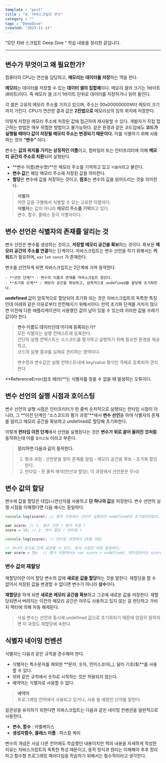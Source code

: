 ```yaml
---
template : "post"
title : "4. 자바스크립트 변수"
category : ""
tags : "DeepDive"
created: "2023-11-14"
---
```


“모던 자바 스크립트 Deep Dive “ 학습 내용을 정리한 글입니다.


---


## 변수가 무엇이고 왜 필요한가?


컴퓨터의 CPU는 연산을 담당하고, **메모리는** **데이터를 저장**하는 역을 한다.


**메모리**는 데이터를 저장할 수 있는 **데이터 셀의 집합체**이다. 
메모리 셀의 크기는 1바이트(8비트)이다. 즉 메모리 셀 크기 1바이트 단위로 데이터를 저장하거나 읽어 들인다.


각 셀은 고유의 메모리 주소를 가지고 있으며,   주소는 00x00000000부터 메모리 크기까지 가진다.
CPU가 연산한 결과 값은 **2진법으로** 메모리상의 임의 위치에 저장한다.



이렇게 저장된 메모리 주소에 저장된 값에 접근하여 재사용할 수 있다. 
개발자가 직접 접근하는 방법은 매우 위험한 방법이고 불가능하다. 같은 환경과 같은 코드임에도 **코드가 실행될 때마다 값이 저장될 메모리 주소는 변경되기 때문이다.**
이를 식별하기 위해 사용하는 것이 **“변수”** 이다.


변수는 **값의 위치를 가키는 상징적인 이름**이고, 컴파일러 또는 인터프리터에 의해 **메모리 공간의 주소로 치환**되어 실행된다.

- **변수 이름(변수명)**은 메모리 주소를 기억하고 있고 `식별자`라고 불린다.
- **변수 값**은 해당 메모리 주소에 저장된 값을 의미한다.
- **할당**은 변수에 값을 저장하는 것이고,  **참조**는 변수의 값을 읽어드리는 것을 의미한다.

> **식별자**  
> 어떤 값을 구별해서 식별할 수 있는 고유한 이름이다.  
> **식별자**는 값이 아니라 **메모리 주소를 기억**하고 있다.  
> 변수, 함수, 클래스 등이 식별자이다.


## 변수 선언은 식별자의 존재를 알리는 것


변수 선언은 변수를 생성하는 것이고, **저장할 메모리 공간을 확보**하는 것이다.
확보된 **메모리 공간의** **주소를 연결**하는 단계이다.
자바스크립트는 변수 선언을 하기 위해서는 **키워드**가 필요하며, `var` `let` `const` 가 존재한다.


변수를 선언하게 되면 자바스크립트는 2단계에 거쳐 동작한다.

	- **선언 단계** : 변수의 이름과 존재를 자바스크립트 알린다.
	- **초기화 단계** : 메모리 공간을 확보하고, 암묵적으로 undefined를 할당해 초기화한다.

**undefined** 값이 암묵적으로 할당되어 초기화 되는 것은 자바스크립트의 독특한 특징인데 아래와 같은 이유로부터 안전해지기 위해서이다. 
만약 초기화 단계를 거치지 않으면 이전에 다른 애플리케이션이 사용했던 값이 남아 있을 수 있는데 이러한 값을 쓰레기 값이라 한다. 


> **변수 이름도 데이터인데 어디에 등록되는가?**  
> 모든 식별자는 실행 컨텍스트에 등록한다.   
> 간단히 실행 컨텍스트는 소스코드를 평가하고 실행하기 위해 필요한 환경을 제공하고,  
> 코드의 실행 결과를 실제로 관리하는 영역이다.  
>   
> 변수명과 변수값은 실행 컨텍스트내에 key/value 형식인 객체로 등록되어 관리한다.


**ReferenceError(참조 에러)**는 식별자를 찾을 수 없을 때 발생하는 오류이다.


## 변수 선언의 실행 시점과 호이스팅


변수 선언의 실행 시점은 인터프리터가 한 줄씩 순차적으로 실행되는 런타임 시점이 아니라, 그 **이전 단계인 “소스코드의 평가 과정”**에서 **변수 선언**을 하여 식별자의 존재를 알리고 메모리 공간을 확보하고 undefined로 할당해 초기화한다.


이렇게 **런타임 이전 단계**에서 선언을 실행된다는 것은 **변수가 위로 끌어 올려진 것처럼** 동작하는데 이를 `호이스팅` 이라고 부른다.


> **정리하면 다음과 같이 동작한다.**  
> 1. 평과 과정 : 선언문을 찾아 존재를 알림 - 메모리 공간을 확보 - 초기화 할당한다.  
> 2. 런타임 -  한 줄씩 해석(연산과 할당), 이 과정에서 선언문은 무시)


## 변수 값의 할당


변수에 값을 할당은 대입(=)연산자를 사용하고 **단 하나의 값**을 저장한다.
변수 선언의 실행 시점을 이해했다면 다음 예시는 동일하다.


```javascript
console.log(score); // 평과 과정에서 선언이 실행되어 undefined로 초기화되어있다.

var score; // 1. 변수 선언 ( 평가 과정 )
score = 10; // 2. 변수 할당 ( 런타임 )

console.log(score); // 런타임 과정에서 10을 대입.

// 하나의 문으로 단축 표현할 수 있다. 동작 시점은 위와 동일하다.
var score = 10;  // 평가 과정에서는 var score = undefined, 런타임에서는 score = 10 대입
```


### 변수 값의 재할당


재할당이란 이미 할당 변수의 값에 **새로운 값을 할당**하는 것을 말한다.
재할당을 할 수 없어서 저장된 값을 변경할 수 없다면 변수가 아니라 **상수**이다.



**재할당**을 하게 되면 **새로운 메모리 공간을 확보**하고 그곳에 새로운 값을 저장한다.
재할당되면서 버려지는 이전의 메모리 공간은 아무도 사용하고 있지 않는 걸 판단하고 가비지 렉터에 의해 자동 해제된다.


> 사실 변수는 선언과 동시에 undefined 값으로 초기화되기 때문에 엄밀히 말하자면 이 과정도 재할당에 속한다.


## 식별자 네이밍 컨벤션


식별자는 다음과 같은 규칙을 준수해야 한다.

- 식별자는 특수문자를 제외한 **문자, 숫자, 언어스코어(_), 달러 기호($)**를 사용할 수 있다.
- 위와 같은 규칙에서 숫자로 시작하는 것은 허용되지 않는다.
- 예약어는 식별자로 사용할 수 없다.

> **예약어**  
> 프로그래밍 언어에서 사용되고 있거나, 사용 될 예정인 단어를 말한다.


일관성을 유지하기 위한다면 자바스크립트는 다음과 같은 네이밍 컨벤션을  일반적으로 사용한다.

- **변수, 함수** : 카멜케이스
- **생성자함수, 클래스 이름** : 파스칼 케이

변수의 개념은 사실 다른 언어에도 학습했던 내용이지만 책의 내용을 자세하게 작성한 이유는 자바스크립트의 독특한 특성 때문이고, 동작 방식과 원리는 이해해야 추후 정리하고 함수형 프로그래밍 패러다임을 학습하기 위해서는 필수적이라고 생각한다.

